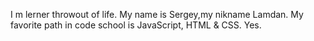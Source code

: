 I m lerner throwout of life.
My name is Sergey,my nikname Lamdan.
My favorite path in code school is JavaScript, HTML & CSS.
Yes.